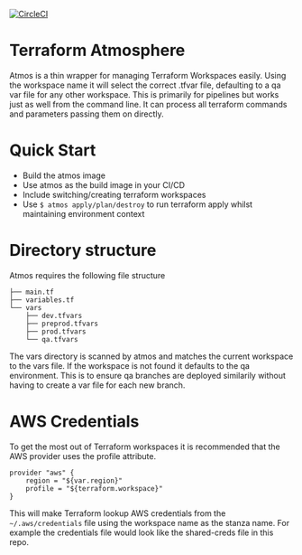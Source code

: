 [![CircleCI](https://circleci.com/gh/Spengreb/atmos.svg?style=svg)](https://circleci.com/gh/Spengreb/atmos)

# Terraform Atmosphere
Atmos is a thin wrapper for managing Terraform Workspaces easily. Using the workspace name it will select the correct .tfvar file, defaulting to a qa var file for any other workspace. This is primarily for pipelines but works just as well from the command line. It can process all terraform commands and parameters passing them on directly.

# Quick Start

- Build the atmos image
- Use atmos as the build image in your CI/CD
- Include switching/creating terraform workspaces
- Use `$ atmos apply/plan/destroy` to run terraform apply whilst maintaining environment context

# Directory structure

Atmos requires the following file structure

```
├── main.tf
├── variables.tf
└── vars
    ├── dev.tfvars
    ├── preprod.tfvars
    ├── prod.tfvars
    └── qa.tfvars
```

The vars directory is scanned by atmos and matches the current workspace to the vars file. If the workspace is not found it defaults to the qa environment. This is to ensure qa branches are deployed similarily without having to create a var file for each new branch. 

# AWS Credentials

To get the most out of Terraform workspaces it is recommended that the AWS provider uses the profile attribute.

```
provider "aws" {
    region = "${var.region}"
    profile = "${terraform.workspace}"
}
```

This will make Terraform lookup AWS credentials from the `~/.aws/credentials` file using the workspace name as the stanza name. For example the credentials file would look like the shared-creds file in this repo.

